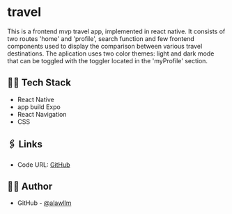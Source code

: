 #  travel

This is a frontend mvp travel app, implemented in react native. It consists of two routes 'home' and 'profile', search function and few frontend components used to display the comparison between various travel destinations.
The aplication uses two color themes: light and dark mode that can be toggled with the toggler located in the 'myProfile' section.

## 👨‍💻 Tech Stack

- React Native
- app build Expo
- React Navigation
- CSS

## 🖇️ Links

- Code URL: [GitHub](https://github.com/alawllm/travel-rn)

## 👧🏻 Author

- GitHub - [@alawllm](https://github.com/alawllm)

